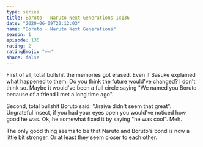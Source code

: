 ```yaml
---
type: series
title: Boruto - Naruto Next Generations 1x136
date: "2020-06-09T20:12:03"
name: "Boruto - Naruto Next Generations"
season: 1
episode: 136
rating: 2
ratingEmoji: "⭐️⭐️"
share: false
---
```


First of all, total bullshit the memories got erased. Even if Sasuke explained what happened to them. Do you think the future would've changed? I don't think so. Maybe it would've been a full circle saying "We named you Boruto because of a friend I met a long time ago".

Second, total bullshit Boruto said: "Jiraiya didn't seem that great". Ungrateful insect, if you had your eyes open you would've noticed how good he was. Ok, he somewhat fixed it by saying "he was cool". Meh.

The only good thing seems to be that Naruto and Boruto's bond is now a little bit stronger. Or at least they seem closer to each other.
